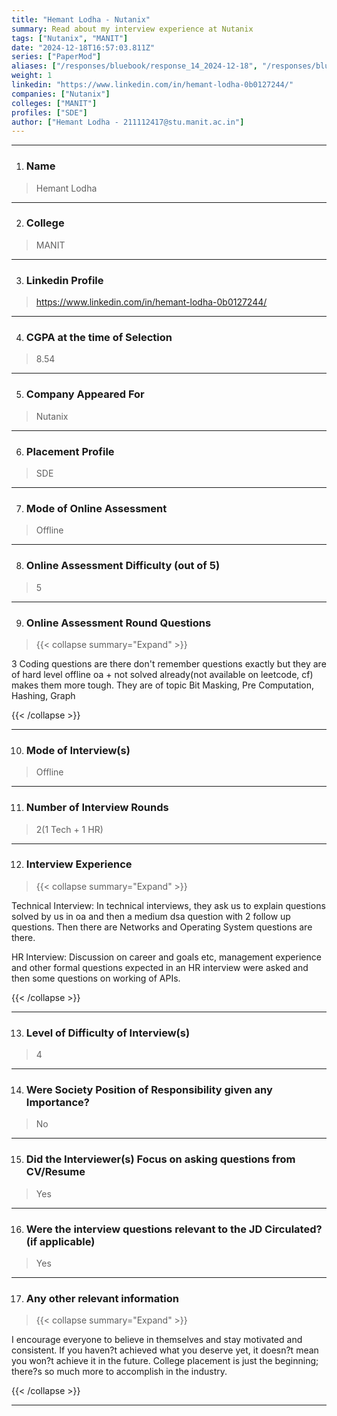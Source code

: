 ```yaml
---
title: "Hemant Lodha - Nutanix"
summary: Read about my interview experience at Nutanix
tags: ["Nutanix", "MANIT"]
date: "2024-12-18T16:57:03.811Z"
series: ["PaperMod"]
aliases: ["/responses/bluebook/response_14_2024-12-18", "/responses/bluebook/hemant-lodha-nutanix"]
weight: 1
linkedin: "https://www.linkedin.com/in/hemant-lodha-0b0127244/"
companies: ["Nutanix"]
colleges: ["MANIT"]
profiles: ["SDE"]
author: ["Hemant Lodha - 211112417@stu.manit.ac.in"]
---
```

---
1. ### Name

> Hemant Lodha

---

2. ### College

> MANIT

---

3. ### Linkedin Profile

> https://www.linkedin.com/in/hemant-lodha-0b0127244/

---

4. ### CGPA at the time of Selection

> 8.54

---

5. ### Company Appeared For

> Nutanix

---

6. ### Placement Profile

> SDE

---

7. ### Mode of Online Assessment

> Offline

---

8. ### Online Assessment Difficulty (out of 5)

> 5

---

9. ### Online Assessment Round Questions

> {{< collapse summary="Expand" >}}

3 Coding questions are there don't remember questions exactly but they are of hard level offline oa + not solved already(not available on leetcode, cf) makes them more tough.
They are of topic Bit Masking, Pre Computation, Hashing, Graph

{{< /collapse >}}

---

10. ### Mode of Interview(s)

> Offline

---

11. ### Number of Interview Rounds

> 2(1 Tech + 1 HR)

---

12. ### Interview Experience

> {{< collapse summary="Expand" >}}

Technical Interview: In technical interviews, they ask us to explain questions solved by us in oa and then a medium dsa question with 2 follow up questions. Then there are Networks and Operating System questions are there.

HR Interview: Discussion on career and goals etc, management experience and other formal questions expected in an HR interview were asked and then some questions on working of APIs.

{{< /collapse >}}

---

13. ### Level of Difficulty of Interview(s)

> 4

---

14. ### Were Society Position of Responsibility given any Importance?

> No

---

15. ### Did the Interviewer(s) Focus on asking questions from CV/Resume

> Yes

---

16. ### Were the interview questions relevant to the JD Circulated? (if applicable)

> Yes

---

17. ### Any other relevant information

> {{< collapse summary="Expand" >}}

I encourage everyone to believe in themselves and stay motivated and consistent. If you haven?t achieved what you deserve yet, it doesn?t mean you won?t achieve it in the future. College placement is just the beginning; there?s so much more to accomplish in the industry.

{{< /collapse >}}

---

